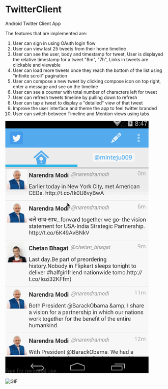 TwitterClient
=============

Android Twitter Client App


The features that are implemented are:

<ol>
<li> User can sign in using OAuth login flow</li>
<li> User can view last 25 tweets from their home timeline</li>
<li> User can see the user, body and timestamp for tweet, User is displayed the relative timestamp for a tweet "8m", "7h", Links in tweets are clickable and viewable</li>
<li> User can load more tweets once they reach the bottom of the list using "infinite scroll" pagination</li>
<li> User can compose a new tweet by clicking compose icon on top right, enter a message and see on the timeline</li>
<li> User can see a counter with total number of characters left for tweet </li>
<li> User can refresh tweets timeline by pulling down to refresh</li>
<li> User can tap a tweet to display a "detailed" view of that tweet </li>
<li> Improve the user interface and theme the app to feel twitter branded </li>
<li> User can switch between Timeline and Mention views using tabs </li>

</ol>

![GIF](twitterClient3.gif)

![GIF](twitterClient2.gif)
